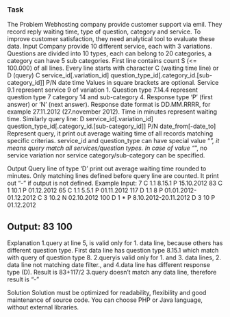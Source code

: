### Task

The Problem
Webhosting company provide customer support via emil. They record reply waiting time, type of
question, category and service. To improve customer satisfaction, they need analytical tool to
evaluate these data.
Input
Company provide 10 different service, each with 3 variations. Questions are divided into 10
types, each can belong to 20 categories, a category can have 5 sub categories.
First line contains count S (<= 100.000) of all lines.
Every line starts with character C (waiting time line) or D (query)
C service_id[.variation_id] question_type_id[.category_id.[sub-category_id]] P/N date time
Values in square brackets are optional. Service 9.1 represent service 9 of variation 1. Question
type 7.14.4 represent question type 7 category 14 and sub-category 4. Response type ‘P’ (first
answer) or ‘N’ (next answer). Response date format is DD.MM.RRRR, for example 27.11.2012
(27.november 2012). Time in minutes represent waiting time.
Similarly query line:
D service_id[.variation_id] question_type_id[.category_id.[sub-category_id]] P/N date_from[-date_to]
Represent query, it print out average waiting time of all records matching specific criterias.
service_id and question_type can have special value “*”, it means query match all
services/question types. In case of value “*”, no service variation nor service
category/sub-category can be specified.

Output
Query line of type ‘D’ print out average waiting time rounded to minutes. Only matching lines
defined before query line are counted. It print out “-” if output is not defined.
Example
Input:
7
C 1.1 8.15.1 P 15.10.2012 83
C 1 10.1 P 01.12.2012 65
C 1.1 5.5.1 P 01.11.2012 117
D 1.1 8 P 01.01.2012-01.12.2012
C 3 10.2 N 02.10.2012 100
D 1 * P 8.10.2012-20.11.2012
D 3 10 P 01.12.2012

Output:
83
100
-
Explanation
1.query at line 5, is valid only for 1. data line, because others has different question type. First
data line has question type 8.15.1 which match with query of question type 8.
2.queryis valid only for 1. and 3. data lines, 2. data line not matching date filter., and 4.data line
has different response type (D). Result is 83+117/2
3.query doesn’t match any data line, therefore result is “-”

Solution
Solution must be optimized for readability, flexibility and good maintenance of source code. You
can choose PHP or Java language, without external libraries.
